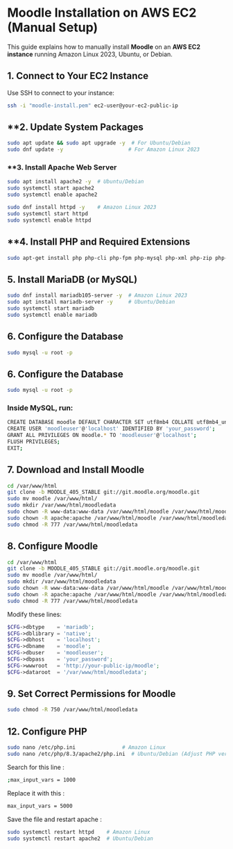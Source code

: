 # Moodle Installation on AWS EC2 (Manual Setup)

This guide explains how to manually install **Moodle** on an **AWS EC2 instance** running Amazon Linux 2023, Ubuntu, or Debian.

## **1. Connect to Your EC2 Instance**
Use SSH to connect to your instance:
```bash
ssh -i "moodle-install.pem" ec2-user@your-ec2-public-ip
```

## **2. Update System Packages
```bash
sudo apt update && sudo apt upgrade -y  # For Ubuntu/Debian
sudo dnf update -y                     # For Amazon Linux 2023
```

### **3. Install Apache Web Server
``` bash
sudo apt install apache2 -y  # Ubuntu/Debian
sudo systemctl start apache2  
sudo systemctl enable apache2

sudo dnf install httpd -y    # Amazon Linux 2023
sudo systemctl start httpd   
sudo systemctl enable httpd
```
## **4. Install PHP and Required Extensions
``` bash
sudo apt-get install php php-cli php-fpm php-mysql php-xml php-zip php-curl php-mbstring php-intl php-soap php-json php-xmlrpc php-gd
```
## 5. Install MariaDB (or MySQL)

``` bash
sudo dnf install mariadb105-server -y  # Amazon Linux 2023
sudo apt install mariadb-server -y     # Ubuntu/Debian
sudo systemctl start mariadb
sudo systemctl enable mariadb
```

## 6. Configure the Database

``` bash
sudo mysql -u root -p
```

## 6. Configure the Database

``` bash
sudo mysql -u root -p
```

### Inside MySQL, run:

``` bash
CREATE DATABASE moodle DEFAULT CHARACTER SET utf8mb4 COLLATE utf8mb4_unicode_ci;
CREATE USER 'moodleuser'@'localhost' IDENTIFIED BY 'your_password';
GRANT ALL PRIVILEGES ON moodle.* TO 'moodleuser'@'localhost';
FLUSH PRIVILEGES;
EXIT;
```


## 7. Download and Install Moodle

``` bash
cd /var/www/html
git clone -b MOODLE_405_STABLE git://git.moodle.org/moodle.git  
sudo mv moodle /var/www/html/
sudo mkdir /var/www/html/moodledata
sudo chown -R www-data:www-data /var/www/html/moodle /var/www/html/moodledata  # Ubuntu/Debian
sudo chown -R apache:apache /var/www/html/moodle /var/www/html/moodledata      # Amazon Linux
sudo chmod -R 777 /var/www/html/moodledata
```

## 8. Configure Moodle

``` bash
cd /var/www/html
git clone -b MOODLE_405_STABLE git://git.moodle.org/moodle.git  
sudo mv moodle /var/www/html/
sudo mkdir /var/www/html/moodledata
sudo chown -R www-data:www-data /var/www/html/moodle /var/www/html/moodledata  # Ubuntu/Debian
sudo chown -R apache:apache /var/www/html/moodle /var/www/html/moodledata      # Amazon Linux
sudo chmod -R 777 /var/www/html/moodledata
```

Modify these lines: 
 ``` php
$CFG->dbtype    = 'mariadb';
$CFG->dblibrary = 'native';
$CFG->dbhost    = 'localhost';
$CFG->dbname    = 'moodle';
$CFG->dbuser    = 'moodleuser';
$CFG->dbpass    = 'your_password';
$CFG->wwwroot   = 'http://your-public-ip/moodle';
$CFG->dataroot  = '/var/www/html/moodledata';

```


## 9. Set Correct Permissions for Moodle
``` bash
sudo chmod -R 750 /var/www/html/moodledata
```
## 12. Configure PHP
``` bash
sudo nano /etc/php.ini               # Amazon Linux
sudo nano /etc/php/8.3/apache2/php.ini  # Ubuntu/Debian (Adjust PHP version if needed)
```
Search for this line :
``` bash
;max_input_vars = 1000
```
Replace it with this : 
``` bash
max_input_vars = 5000
```

Save the file and restart apache : 

``` bash
sudo systemctl restart httpd    # Amazon Linux
sudo systemctl restart apache2  # Ubuntu/Debian
```









